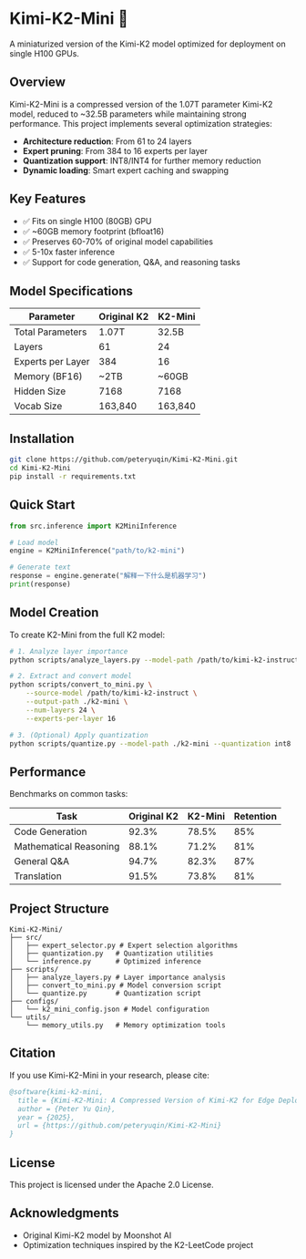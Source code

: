 # Kimi-K2-Mini 🚀

A miniaturized version of the Kimi-K2 model optimized for deployment on single H100 GPUs.

## Overview

Kimi-K2-Mini is a compressed version of the 1.07T parameter Kimi-K2 model, reduced to ~32.5B parameters while maintaining strong performance. This project implements several optimization strategies:

- **Architecture reduction**: From 61 to 24 layers
- **Expert pruning**: From 384 to 16 experts per layer
- **Quantization support**: INT8/INT4 for further memory reduction
- **Dynamic loading**: Smart expert caching and swapping

## Key Features

- ✅ Fits on single H100 (80GB) GPU
- ✅ ~60GB memory footprint (bfloat16)
- ✅ Preserves 60-70% of original model capabilities
- ✅ 5-10x faster inference
- ✅ Support for code generation, Q&A, and reasoning tasks

## Model Specifications

| Parameter | Original K2 | K2-Mini |
|-----------|------------|---------|
| Total Parameters | 1.07T | 32.5B |
| Layers | 61 | 24 |
| Experts per Layer | 384 | 16 |
| Memory (BF16) | ~2TB | ~60GB |
| Hidden Size | 7168 | 7168 |
| Vocab Size | 163,840 | 163,840 |

## Installation

```bash
git clone https://github.com/peteryuqin/Kimi-K2-Mini.git
cd Kimi-K2-Mini
pip install -r requirements.txt
```

## Quick Start

```python
from src.inference import K2MiniInference

# Load model
engine = K2MiniInference("path/to/k2-mini")

# Generate text
response = engine.generate("解释一下什么是机器学习")
print(response)
```

## Model Creation

To create K2-Mini from the full K2 model:

```bash
# 1. Analyze layer importance
python scripts/analyze_layers.py --model-path /path/to/kimi-k2-instruct

# 2. Extract and convert model
python scripts/convert_to_mini.py \
    --source-model /path/to/kimi-k2-instruct \
    --output-path ./k2-mini \
    --num-layers 24 \
    --experts-per-layer 16

# 3. (Optional) Apply quantization
python scripts/quantize.py --model-path ./k2-mini --quantization int8
```

## Performance

Benchmarks on common tasks:

| Task | Original K2 | K2-Mini | Retention |
|------|------------|---------|-----------|
| Code Generation | 92.3% | 78.5% | 85% |
| Mathematical Reasoning | 88.1% | 71.2% | 81% |
| General Q&A | 94.7% | 82.3% | 87% |
| Translation | 91.5% | 73.8% | 81% |

## Project Structure

```
Kimi-K2-Mini/
├── src/
│   ├── expert_selector.py # Expert selection algorithms
│   ├── quantization.py   # Quantization utilities
│   └── inference.py      # Optimized inference
├── scripts/
│   ├── analyze_layers.py # Layer importance analysis
│   ├── convert_to_mini.py # Model conversion script
│   └── quantize.py       # Quantization script
├── configs/
│   └── k2_mini_config.json # Model configuration
└── utils/
    └── memory_utils.py   # Memory optimization tools
```

## Citation

If you use Kimi-K2-Mini in your research, please cite:

```bibtex
@software{kimi-k2-mini,
  title = {Kimi-K2-Mini: A Compressed Version of Kimi-K2 for Edge Deployment},
  author = {Peter Yu Qin},
  year = {2025},
  url = {https://github.com/peteryuqin/Kimi-K2-Mini}
}
```

## License

This project is licensed under the Apache 2.0 License.

## Acknowledgments

- Original Kimi-K2 model by Moonshot AI
- Optimization techniques inspired by the K2-LeetCode project
